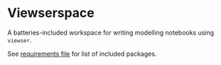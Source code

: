 
# Viewserspace

A batteries-included workspace for writing modelling notebooks using `viewser`.

See [requirements file](requirements.txt) for list of included packages.
